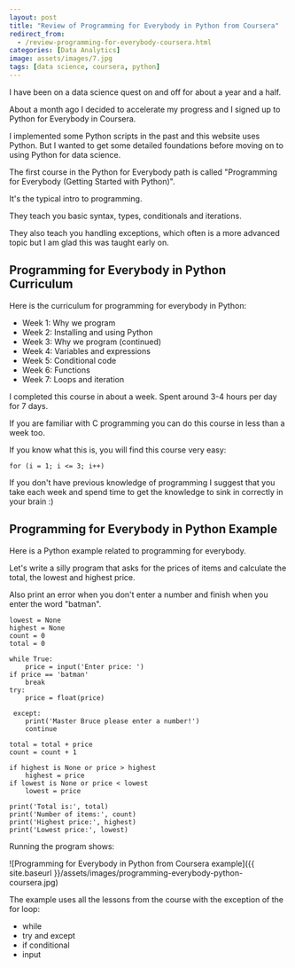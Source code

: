 ```yaml
---
layout: post
title: "Review of Programming for Everybody in Python from Coursera"
redirect_from:
  - /review-programming-for-everybody-coursera.html
categories: [Data Analytics]
image: assets/images/7.jpg
tags: [data science, coursera, python]
---
```


I have been on a data science quest on and off for about a year and a half.

About a month ago I decided to accelerate my progress and I signed up to Python for Everybody in Coursera.

I implemented some Python scripts in the past and this website uses Python. But I wanted to get some detailed foundations before moving on to using Python for data science.

The first course in the Python for Everybody path is called "Programming for Everybody (Getting Started with Python)".

It's the typical intro to programming.

They teach you basic syntax, types, conditionals and iterations.

They also teach you handling exceptions, which often is a more advanced topic but I am glad this was taught early on.

## Programming for Everybody in Python Curriculum

Here is the curriculum for programming for everybody in Python:

* Week 1: Why we program
* Week 2: Installing and using Python
* Week 3: Why we program (continued)
* Week 4: Variables and expressions
* Week 5: Conditional code
* Week 6: Functions
* Week 7: Loops and iteration

I completed this course in about a week. Spent around 3-4 hours per day for 7 days.

If you are familiar with C programming you can do this course in less than a week too.

If you know what this is, you will find this course very easy:

    for (i = 1; i <= 3; i++)

If you don't have previous knowledge of programming I suggest that you take each week and spend time to get the knowledge to sink in correctly in your brain :)

## Programming for Everybody in Python Example

Here is a Python example related to programming for everybody.

Let's write a silly program that asks for the prices of items and calculate the total, the lowest and highest price.

Also print an error when you don't enter a number and finish when you enter the word "batman".

    lowest = None
    highest = None
    count = 0
    total = 0

    while True:
        price = input('Enter price: ')
	if price == 'batman'
	    break
	try:
	    price = float(price)

	 except:
	    print('Master Bruce please enter a number!')
	    continue
        
	total = total + price
	count = count + 1

	if highest is None or price > highest
	    highest = price
	if lowest is None or price < lowest
	    lowest = price

    print('Total is:', total)
    print('Number of items:', count)
    print('Highest price:', highest)
    print('Lowest price:', lowest)

Running the program shows:

![Programming for Everybody in Python from Coursera example]({{ site.baseurl }}/assets/images/programming-everybody-python-coursera.jpg)

The example uses all the lessons from the course with the exception of the for loop:

* while
* try and except
* if conditional
* input